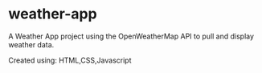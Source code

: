 # weather-app

A Weather App project using the OpenWeatherMap API to pull and display weather data.  

Created using: HTML,CSS,Javascript  
